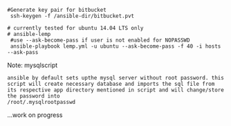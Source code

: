     #Generate key pair for bitbucket
     ssh-keygen -f /ansible-dir/bitbucket.pvt
     
    # currently tested for ubuntu 14.04 LTS only 
    # ansible-lemp 
     #use --ask-become-pass if user is not enabled for NOPASSWD 
     ansible-playbook lemp.yml -u ubuntu --ask-become-pass -f 40 -i hosts  --ask-pass


Note: mysqlscript

    ansible by default sets upthe mysql server without root password. this script will create necessary database and imports the sql file from its respective app directory mentioned in script and will change/store the password into 
    /root/.mysqlrootpasswd
    
...work on progress
